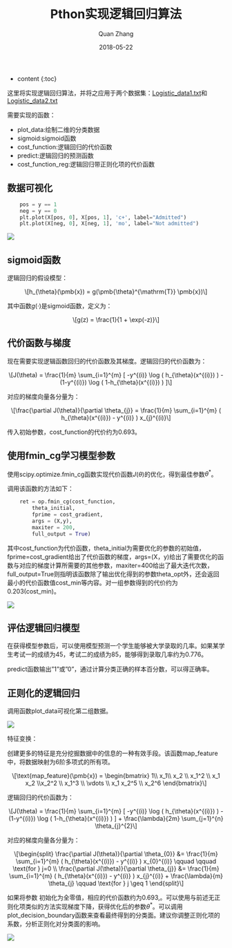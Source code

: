 ﻿---
layout: post
title: "Pthon实现逻辑回归算法"
date: 2018-05-22
categories: 机器学习 Python
tags: 机器学习 Python
author: Quan Zhang
---

* content
{:toc}

这里将实现逻辑回归算法，并将之应用于两个数据集：[Logistic_data1.txt](https://zhangquan1995.github.io/res/20180522/Logistic_data1.txt)和[Logistic_data2.txt](https://zhangquan1995.github.io/res/20180522/Logistic_data2.txt)

需要实现的函数：

- plot_data:绘制二维的分类数据
- sigmoid:sigmoid函数
- cost_function:逻辑回归的代价函数
- predict:逻辑回归的预测函数
- cost_function_reg:逻辑回归带正则化项的代价函数

## 数据可视化

```python
    pos = y == 1
    neg = y == 0
    plt.plot(X[pos, 0], X[pos, 1], 'c+', label="Admitted")
    plt.plot(X[neg, 0], X[neg, 1], 'mo', label="Not admitted")

```
 ![](/image/blog/20180522/1.png)

 ## sigmoid函数

 逻辑回归的假设模型：

 <center>\[h_{\theta}(\pmb{x}) = g(\pmb{\theta}^{\mathrm{T}} \pmb{x})\]</center>

 其中函数<span>$g(·)$</span>是sigmoid函数，定义为：

 <center>\[g(z) = \frac{1}{1 + \exp(-z)}\]</center>

## 代价函数与梯度

现在需要实现逻辑函数回归的代价函数及其梯度。逻辑回归的代价函数为：

<center>\[J(\theta) = \frac{1}{m} \sum_{i=1}^{m} [ -y^{(i)} \log ( h_{\theta}(x^{(i)}) ) - (1-y^{(i)}) \log ( 1-h_{\theta}(x^{(i)}) ) ]\]</center>

对应的梯度向量各分量为：

<center>\[\frac{\partial J(\theta)}{\partial \theta_{j}} = \frac{1}{m} \sum_{i=1}^{m} ( h_{\theta}(x^{(i)}) - y^{(i)} ) x_{j}^{(i)}\]</center>

传入初始参数，cost_function的代价约为0.693。

## 使用fmin_cg学习模型参数

使用scipy.optimize.fmin_cg函数实现代价函数<span>$J(\theta)$</span>的优化，得到最佳参数<span>$\theta^{*}$</span>。


调用该函数的方法如下：

```python
    ret = op.fmin_cg(cost_function,
        theta_initial,
        fprime = cost_gradient,
        args = (X,y),
        maxiter = 200,
        full_output = True)

```

其中cost_function为代价函数，theta_initial为需要优化的参数的初始值，fprime=cost_gradient给出了代价函数的梯度，args=(X，y)给出了需要优化的函数与对应的梯度计算所需要的其他参数，maxiter=400给出了最大迭代次数，full_output=True则指明该函数除了输出优化得到的参数theta_opt外，还会返回最小的代价函数值cost_min等内容。对一组参数得到的代价约为0.203(cost_min)。

![](/image/blog/20180522/2.png)


## 评估逻辑回归模型

在获得模型参数后，可以使用模型预测一个学生能够被大学录取的几率。如果某学生考试一的成绩为45，考试二的成绩为85，能够得到录取几率约为0.776。

predict函数输出”1”或”0”，通过计算分类正确的样本百分数，可以得正确率。

## 正则化的逻辑回归

调用函数plot_data可视化第二组数据。

![](/image/blog/20180522/3.png)

特征变换：

创建更多的特征是充分挖掘数据中的信息的一种有效手段。该函数map_feature中，将数据映射为6阶多项式的所有项。

<center>\[\text{map_feature}(\pmb{x}) = \begin{bmatrix} 1\\ x_1\\ x_2 \\ x_1^2 \\ x_1 x_2 \\x_2^2 \\ x_1^3 \\ \vdots \\ x_1 x_2^5 \\ x_2^6 \end{bmatrix}\]</center>

逻辑回归的代价函数为：

<center>\[J(\theta) = \frac{1}{m} \sum_{i=1}^{m} [ -y^{(i)} \log ( h_{\theta}(x^{(i)}) ) - (1-y^{(i)}) \log ( 1-h_{\theta}(x^{(i)}) ) ] + \frac{\lambda}{2m} \sum_{j=1}^{n} \theta_{j}^{2}\]</center>

对应的梯度向量各分量为：

<center>\[\begin{split}
\frac{\partial J(\theta)}{\partial \theta_{0}} &= \frac{1}{m} \sum_{i=1}^{m} ( h_{\theta}(x^{(i)}) - y^{(i)} ) x_{0}^{(i)} \qquad \qquad \text{for } j=0 \\
\frac{\partial J(\theta)}{\partial \theta_{j}} &= \frac{1}{m} \sum_{i=1}^{m} ( h_{\theta}(x^{(i)}) - y^{(i)} ) x_{j}^{(i)} + \frac{\lambda}{m} \theta_{j} \qquad \text{for } j \geq 1
\end{split}\]</center>

如果将参数 初始化为全零值，相应的代价函数约为0.693,。可以使用与前述无正则化项类似的方法实现梯度下降，获得优化后的参数<span>$\theta^{*}$</span>。可以调用plot_decision_boundary函数来查看最终得到的分类面。建议你调整正则化项的系数，分析正则化对分类面的影响。

![](/image/blog/20180522/4.png)

